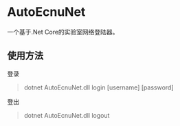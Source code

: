 # AutoEcnuNet

一个基于.Net Core的实验室网络登陆器。

## 使用方法

登录
> dotnet AutoEcnuNet.dll login [username] [password]

登出
> dotnet AutoEcnuNet.dll logout
